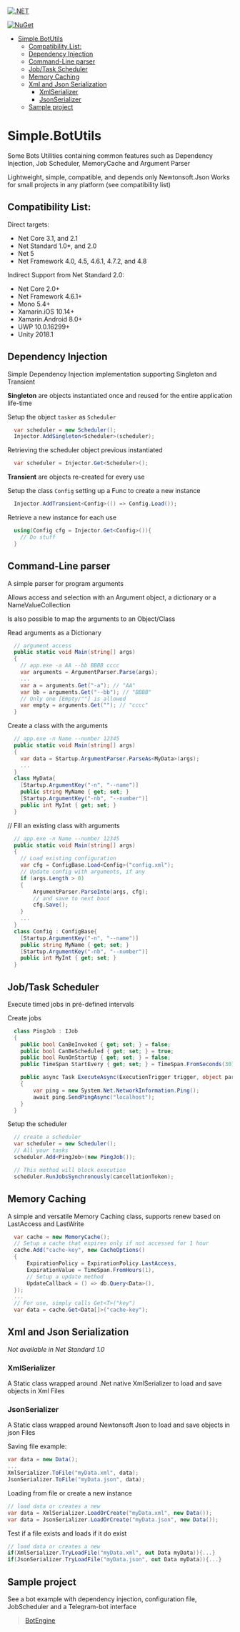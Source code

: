 [![.NET](https://github.com/RafaelEstevamReis/Simple.BotUtils/actions/workflows/dotnet.yml/badge.svg)](https://github.com/RafaelEstevamReis/Simple.BotUtils/actions/workflows/dotnet.yml)

[![NuGet](https://buildstats.info/nuget/Simple.BotUtils)](https://www.nuget.org/packages/Simple.BotUtils)

- [Simple.BotUtils](#simplebotutils)
  - [Compatibility List:](#compatibility-list)
  - [Dependency Injection](#dependency-injection)
  - [Command-Line parser](#command-line-parser)
  - [Job/Task Scheduler](#jobtask-scheduler)
  - [Memory Caching](#memory-caching)
  - [Xml and Json Serialization](#xml-and-json-serialization)
    - [XmlSerializer](#xmlserializer)
    - [JsonSerializer](#jsonserializer)
  - [Sample project](#sample-project)

# Simple.BotUtils

Some Bots Utilities containing common features such as Dependency Injection, Job Scheduler, MemoryCache and Argument Parser

Lightweight, simple, compatible, and depends only Newtonsoft.Json
Works for small projects in any platform (see compatibility list)

## Compatibility List:

Direct targets:
* Net Core 3.1, and 2.1
* Net Standard 1.0*, and 2.0
* Net 5
* Net Framework 4.0, 4.5, 4.6.1, 4.7.2, and 4.8
  
Indirect Support from Net Standard 2.0:
* Net Core 2.0+
* Net Framework 4.6.1+
* Mono 5.4+
* Xamarin.iOS 10.14+
* Xamarin.Android 8.0+
* UWP 10.0.16299+
* Unity 2018.1

## Dependency Injection

Simple Dependency Injection implementation supporting Singleton and Transient

**Singleton** are objects instantiated once and reused for the entire application life-time

Setup the object `tasker` as `Scheduler`
~~~ C#
  var scheduler = new Scheduler();
  Injector.AddSingleton<Scheduler>(scheduler);
~~~

Retrieving the scheduler object previous instantiated
~~~ C#
  var scheduler = Injector.Get<Scheduler>();
~~~

**Transient** are objects re-created for every use

Setup the class `Config` setting up a Func to create a new instance
~~~ C#
  Injector.AddTransient<Config>(() => Config.Load());
~~~

Retrieve a new instance for each use
~~~C#
  using(Config cfg = Injector.Get<Config>()){
    // Do stuff
  }
~~~

## Command-Line parser

A simple parser for program arguments

Allows access and selection with an Argument object, a dictionary or a NameValueCollection

Is also possible to map the arguments to an Object/Class

Read arguments as a Dictionary
~~~C#
  // argument access
  public static void Main(string[] args)
  {
    // app.exe -a AA --bb BBBB cccc
    var arguments = ArgumentParser.Parse(args);
    ...
    var a = arguments.Get("-a"); // "AA"
    var bb = arguments.Get("--bb"); // "BBBB"
    // Only one [Empty/""] is allowed
    var empty = arguments.Get(""); // "cccc"
  }
~~~

Create a class with the arguments
~~~C#
  // app.exe -n Name --number 12345
  public static void Main(string[] args)
  { 
    var data = Startup.ArgumentParser.ParseAs<MyData>(args);
    ...
  }
  class MyData{
    [Startup.ArgumentKey("-n", "--name")]
    public string MyName { get; set; }
    [Startup.ArgumentKey("-nb", "--number")]
    public int MyInt { get; set; }
  }
~~~

// Fill an existing class with arguments
~~~C#
  // app.exe -n Name --number 12345
  public static void Main(string[] args)
  { 
    // Load existing configuration
    var cfg = ConfigBase.Load<Config>("config.xml");
    // Update config with arguments, if any
    if (args.Length > 0)
    {
        ArgumentParser.ParseInto(args, cfg);
        // and save to next boot
        cfg.Save();
    }
    ...
  }
  class Config : ConfigBase{
    [Startup.ArgumentKey("-n", "--name")]
    public string MyName { get; set; }
    [Startup.ArgumentKey("-nb", "--number")]
    public int MyInt { get; set; }
  }
~~~

## Job/Task Scheduler

Execute timed jobs in pré-defined intervals

Create jobs
~~~C# 
  class PingJob : IJob
  {
    public bool CanBeInvoked { get; set; } = false;
    public bool CanBeScheduled { get; set; } = true;
    public bool RunOnStartUp { get; set; } = false;
    public TimeSpan StartEvery { get; set; } = TimeSpan.FromSeconds(30);

    public async Task ExecuteAsync(ExecutionTrigger trigger, object parameter)
    {
        var ping = new System.Net.NetworkInformation.Ping();
        await ping.SendPingAsync("localhost");
    }
  }
~~~

Setup the scheduler
~~~C#
  // create a scheduler
  var scheduler = new Scheduler();
  // All your tasks
  scheduler.Add<PingJob>(new PingJob());

  // This method will block execution
  scheduler.RunJobsSynchronously(cancellationToken);
~~~

## Memory Caching

A simple and versatile Memory Caching class, supports renew based on LastAccess and LastWrite

~~~C#
  var cache = new MemoryCache();
  // Setup a cache that expires only if not accessed for 1 hour
  cache.Add("cache-key", new CacheOptions()
  {
      ExpirationPolicy = ExpirationPolicy.LastAccess,
      ExpirationValue = TimeSpan.FromHours(1),
      // Setup a update method
      UpdateCallback = () => db.Query<Data>(),
  });
  ...
  // For use, simply calls Get<T>("key")
  var data = cache.Get<Data[]>("cache-key");
~~~

## Xml and Json Serialization

*Not available in Net Standard 1.0*

### XmlSerializer
A Static class wrapped around .Net native XmlSerializer to load and save objects in Xml Files

### JsonSerializer
A Static class wrapped around Newtonsoft Json to load and save objects in json Files


Saving file example:
~~~C#
var data = new Data();
...
XmlSerializer.ToFile("myData.xml", data);
JsonSerializer.ToFile("myData.json", data);
~~~

Loading from file or create a new instance
~~~C#
// load data or creates a new
var data = XmlSerializer.LoadOrCreate("myData.xml", new Data());
var data = JsonSerializer.LoadOrCreate("myData.json", new Data());
~~~

Test if a file exists and loads if it do exist
~~~C#
// load data or creates a new
if(XmlSerializer.TryLoadFile("myData.xml", out Data myData)){...}
if(JsonSerializer.TryLoadFile("myData.json", out Data myData)){...}
~~~

## Sample project

See a bot example with dependency injection, configuration file, JobScheduler and a Telegram-bot interface

> [BotEngine](https://github.com/RafaelEstevamReis/BotEngine-Demo)
